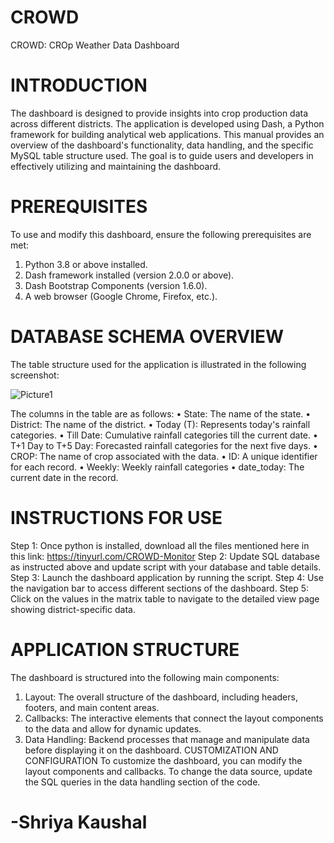 # CROWD
CROWD: CROp Weather Data Dashboard

# INTRODUCTION
The dashboard is designed to provide insights into crop production data across different districts. The application is developed using Dash, a Python framework for building analytical web applications. This manual provides an overview of the dashboard's functionality, data handling, and the specific MySQL table structure used. The goal is to guide users and developers in effectively utilizing and maintaining the dashboard.

# PREREQUISITES
To use and modify this dashboard, ensure the following prerequisites are met:
1. Python 3.8 or above installed.
2. Dash framework installed (version 2.0.0 or above).
3. Dash Bootstrap Components (version 1.6.0).
4. A web browser (Google Chrome, Firefox, etc.).

# DATABASE SCHEMA OVERVIEW
The table structure used for the application is illustrated in the following screenshot:

![Picture1](https://github.com/user-attachments/assets/96cfc091-0289-482b-be16-cace2999b86b)
 
The columns in the table are as follows:
•	State: The name of the state.
•	District: The name of the district.
•	Today (T): Represents today's rainfall categories.
•	Till Date: Cumulative rainfall categories till the current date.
•	T+1 Day to T+5 Day: Forecasted rainfall categories for the next five days.
•	CROP: The name of crop associated with the data.
•	ID: A unique identifier for each record.
•	Weekly: Weekly rainfall categories
•	date_today: The current date in the record.

# INSTRUCTIONS FOR USE
Step 1: Once python is installed, download all the files mentioned here in this link: https://tinyurl.com/CROWD-Monitor
Step 2: Update SQL database as instructed above and update script with your database and table details. 
Step 3: Launch the dashboard application by running the script.
Step 4: Use the navigation bar to access different sections of the dashboard.
Step 5: Click on the values in the matrix table to navigate to the detailed view page showing district-specific data.

# APPLICATION STRUCTURE
The dashboard is structured into the following main components:
1. Layout: The overall structure of the dashboard, including headers, footers, and main content areas.
2. Callbacks: The interactive elements that connect the layout components to the data and allow for dynamic updates.
3. Data Handling: Backend processes that manage and manipulate data before displaying it on the dashboard.
CUSTOMIZATION AND CONFIGURATION
To customize the dashboard, you can modify the layout components and callbacks. To change the data source, update the SQL queries in the data handling section of the code.

# -Shriya Kaushal
